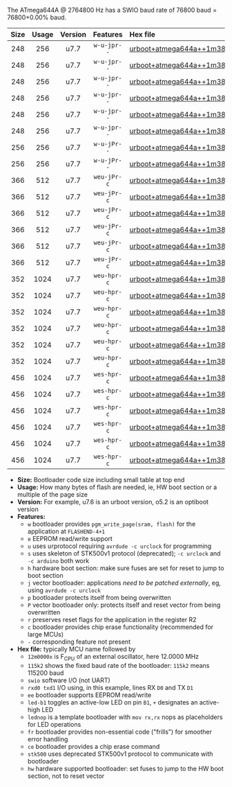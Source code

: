 The ATmega644A @ 2764800 Hz has a SWIO baud rate of 76800 baud = 76800+0.00% baud.

|Size|Usage|Version|Features|Hex file|
|:-:|:-:|:-:|:-:|:--|
|248|256|u7.7|`w-u-jpr--`|[urboot+atmega644a++1m3824x+++38k4_swio_rxd0_txd1_led+b0.hex](https://raw.githubusercontent.com/stefanrueger/urboot.hex/main/mcus/atmega644a/external_oscillator/fcpu++1m3824_Hz/br+++38k4_bps/urboot+atmega644a++1m3824x+++38k4_swio_rxd0_txd1_led+b0.hex)|
|248|256|u7.7|`w-u-jpr--`|[urboot+atmega644a++1m3824x+++38k4_swio_rxd0_txd1_led+b7.hex](https://raw.githubusercontent.com/stefanrueger/urboot.hex/main/mcus/atmega644a/external_oscillator/fcpu++1m3824_Hz/br+++38k4_bps/urboot+atmega644a++1m3824x+++38k4_swio_rxd0_txd1_led+b7.hex)|
|248|256|u7.7|`w-u-jpr--`|[urboot+atmega644a++1m3824x+++38k4_swio_rxd0_txd1_lednop.hex](https://raw.githubusercontent.com/stefanrueger/urboot.hex/main/mcus/atmega644a/external_oscillator/fcpu++1m3824_Hz/br+++38k4_bps/urboot+atmega644a++1m3824x+++38k4_swio_rxd0_txd1_lednop.hex)|
|248|256|u7.7|`w-u-jpr--`|[urboot+atmega644a++1m3824x+++38k4_swio_rxd2_txd3_led+b0.hex](https://raw.githubusercontent.com/stefanrueger/urboot.hex/main/mcus/atmega644a/external_oscillator/fcpu++1m3824_Hz/br+++38k4_bps/urboot+atmega644a++1m3824x+++38k4_swio_rxd2_txd3_led+b0.hex)|
|248|256|u7.7|`w-u-jpr--`|[urboot+atmega644a++1m3824x+++38k4_swio_rxd2_txd3_led+b7.hex](https://raw.githubusercontent.com/stefanrueger/urboot.hex/main/mcus/atmega644a/external_oscillator/fcpu++1m3824_Hz/br+++38k4_bps/urboot+atmega644a++1m3824x+++38k4_swio_rxd2_txd3_led+b7.hex)|
|248|256|u7.7|`w-u-jpr--`|[urboot+atmega644a++1m3824x+++38k4_swio_rxd2_txd3_lednop.hex](https://raw.githubusercontent.com/stefanrueger/urboot.hex/main/mcus/atmega644a/external_oscillator/fcpu++1m3824_Hz/br+++38k4_bps/urboot+atmega644a++1m3824x+++38k4_swio_rxd2_txd3_lednop.hex)|
|256|256|u7.7|`w-u-jPr--`|[urboot+atmega644a++1m3824x+++38k4_swio_rxd0_txd1.hex](https://raw.githubusercontent.com/stefanrueger/urboot.hex/main/mcus/atmega644a/external_oscillator/fcpu++1m3824_Hz/br+++38k4_bps/urboot+atmega644a++1m3824x+++38k4_swio_rxd0_txd1.hex)|
|256|256|u7.7|`w-u-jPr--`|[urboot+atmega644a++1m3824x+++38k4_swio_rxd2_txd3.hex](https://raw.githubusercontent.com/stefanrueger/urboot.hex/main/mcus/atmega644a/external_oscillator/fcpu++1m3824_Hz/br+++38k4_bps/urboot+atmega644a++1m3824x+++38k4_swio_rxd2_txd3.hex)|
|366|512|u7.7|`weu-jPr-c`|[urboot+atmega644a++1m3824x+++38k4_swio_rxd0_txd1_ee_led+b0_fr_ce.hex](https://raw.githubusercontent.com/stefanrueger/urboot.hex/main/mcus/atmega644a/external_oscillator/fcpu++1m3824_Hz/br+++38k4_bps/urboot+atmega644a++1m3824x+++38k4_swio_rxd0_txd1_ee_led+b0_fr_ce.hex)|
|366|512|u7.7|`weu-jPr-c`|[urboot+atmega644a++1m3824x+++38k4_swio_rxd0_txd1_ee_led+b7_fr_ce.hex](https://raw.githubusercontent.com/stefanrueger/urboot.hex/main/mcus/atmega644a/external_oscillator/fcpu++1m3824_Hz/br+++38k4_bps/urboot+atmega644a++1m3824x+++38k4_swio_rxd0_txd1_ee_led+b7_fr_ce.hex)|
|366|512|u7.7|`weu-jPr-c`|[urboot+atmega644a++1m3824x+++38k4_swio_rxd0_txd1_ee_lednop_fr_ce.hex](https://raw.githubusercontent.com/stefanrueger/urboot.hex/main/mcus/atmega644a/external_oscillator/fcpu++1m3824_Hz/br+++38k4_bps/urboot+atmega644a++1m3824x+++38k4_swio_rxd0_txd1_ee_lednop_fr_ce.hex)|
|366|512|u7.7|`weu-jPr-c`|[urboot+atmega644a++1m3824x+++38k4_swio_rxd2_txd3_ee_led+b0_fr_ce.hex](https://raw.githubusercontent.com/stefanrueger/urboot.hex/main/mcus/atmega644a/external_oscillator/fcpu++1m3824_Hz/br+++38k4_bps/urboot+atmega644a++1m3824x+++38k4_swio_rxd2_txd3_ee_led+b0_fr_ce.hex)|
|366|512|u7.7|`weu-jPr-c`|[urboot+atmega644a++1m3824x+++38k4_swio_rxd2_txd3_ee_led+b7_fr_ce.hex](https://raw.githubusercontent.com/stefanrueger/urboot.hex/main/mcus/atmega644a/external_oscillator/fcpu++1m3824_Hz/br+++38k4_bps/urboot+atmega644a++1m3824x+++38k4_swio_rxd2_txd3_ee_led+b7_fr_ce.hex)|
|366|512|u7.7|`weu-jPr-c`|[urboot+atmega644a++1m3824x+++38k4_swio_rxd2_txd3_ee_lednop_fr_ce.hex](https://raw.githubusercontent.com/stefanrueger/urboot.hex/main/mcus/atmega644a/external_oscillator/fcpu++1m3824_Hz/br+++38k4_bps/urboot+atmega644a++1m3824x+++38k4_swio_rxd2_txd3_ee_lednop_fr_ce.hex)|
|352|1024|u7.7|`weu-hpr-c`|[urboot+atmega644a++1m3824x+++38k4_swio_rxd0_txd1_ee_led+b0_fr_ce_hw.hex](https://raw.githubusercontent.com/stefanrueger/urboot.hex/main/mcus/atmega644a/external_oscillator/fcpu++1m3824_Hz/br+++38k4_bps/urboot+atmega644a++1m3824x+++38k4_swio_rxd0_txd1_ee_led+b0_fr_ce_hw.hex)|
|352|1024|u7.7|`weu-hpr-c`|[urboot+atmega644a++1m3824x+++38k4_swio_rxd0_txd1_ee_led+b7_fr_ce_hw.hex](https://raw.githubusercontent.com/stefanrueger/urboot.hex/main/mcus/atmega644a/external_oscillator/fcpu++1m3824_Hz/br+++38k4_bps/urboot+atmega644a++1m3824x+++38k4_swio_rxd0_txd1_ee_led+b7_fr_ce_hw.hex)|
|352|1024|u7.7|`weu-hpr-c`|[urboot+atmega644a++1m3824x+++38k4_swio_rxd0_txd1_ee_lednop_fr_ce_hw.hex](https://raw.githubusercontent.com/stefanrueger/urboot.hex/main/mcus/atmega644a/external_oscillator/fcpu++1m3824_Hz/br+++38k4_bps/urboot+atmega644a++1m3824x+++38k4_swio_rxd0_txd1_ee_lednop_fr_ce_hw.hex)|
|352|1024|u7.7|`weu-hpr-c`|[urboot+atmega644a++1m3824x+++38k4_swio_rxd2_txd3_ee_led+b0_fr_ce_hw.hex](https://raw.githubusercontent.com/stefanrueger/urboot.hex/main/mcus/atmega644a/external_oscillator/fcpu++1m3824_Hz/br+++38k4_bps/urboot+atmega644a++1m3824x+++38k4_swio_rxd2_txd3_ee_led+b0_fr_ce_hw.hex)|
|352|1024|u7.7|`weu-hpr-c`|[urboot+atmega644a++1m3824x+++38k4_swio_rxd2_txd3_ee_led+b7_fr_ce_hw.hex](https://raw.githubusercontent.com/stefanrueger/urboot.hex/main/mcus/atmega644a/external_oscillator/fcpu++1m3824_Hz/br+++38k4_bps/urboot+atmega644a++1m3824x+++38k4_swio_rxd2_txd3_ee_led+b7_fr_ce_hw.hex)|
|352|1024|u7.7|`weu-hpr-c`|[urboot+atmega644a++1m3824x+++38k4_swio_rxd2_txd3_ee_lednop_fr_ce_hw.hex](https://raw.githubusercontent.com/stefanrueger/urboot.hex/main/mcus/atmega644a/external_oscillator/fcpu++1m3824_Hz/br+++38k4_bps/urboot+atmega644a++1m3824x+++38k4_swio_rxd2_txd3_ee_lednop_fr_ce_hw.hex)|
|456|1024|u7.7|`wes-hpr-c`|[urboot+atmega644a++1m3824x+++38k4_swio_rxd0_txd1_ee_led+b0_fr_ce_stk500_hw.hex](https://raw.githubusercontent.com/stefanrueger/urboot.hex/main/mcus/atmega644a/external_oscillator/fcpu++1m3824_Hz/br+++38k4_bps/urboot+atmega644a++1m3824x+++38k4_swio_rxd0_txd1_ee_led+b0_fr_ce_stk500_hw.hex)|
|456|1024|u7.7|`wes-hpr-c`|[urboot+atmega644a++1m3824x+++38k4_swio_rxd0_txd1_ee_led+b7_fr_ce_stk500_hw.hex](https://raw.githubusercontent.com/stefanrueger/urboot.hex/main/mcus/atmega644a/external_oscillator/fcpu++1m3824_Hz/br+++38k4_bps/urboot+atmega644a++1m3824x+++38k4_swio_rxd0_txd1_ee_led+b7_fr_ce_stk500_hw.hex)|
|456|1024|u7.7|`wes-hpr-c`|[urboot+atmega644a++1m3824x+++38k4_swio_rxd0_txd1_ee_lednop_fr_ce_stk500_hw.hex](https://raw.githubusercontent.com/stefanrueger/urboot.hex/main/mcus/atmega644a/external_oscillator/fcpu++1m3824_Hz/br+++38k4_bps/urboot+atmega644a++1m3824x+++38k4_swio_rxd0_txd1_ee_lednop_fr_ce_stk500_hw.hex)|
|456|1024|u7.7|`wes-hpr-c`|[urboot+atmega644a++1m3824x+++38k4_swio_rxd2_txd3_ee_led+b0_fr_ce_stk500_hw.hex](https://raw.githubusercontent.com/stefanrueger/urboot.hex/main/mcus/atmega644a/external_oscillator/fcpu++1m3824_Hz/br+++38k4_bps/urboot+atmega644a++1m3824x+++38k4_swio_rxd2_txd3_ee_led+b0_fr_ce_stk500_hw.hex)|
|456|1024|u7.7|`wes-hpr-c`|[urboot+atmega644a++1m3824x+++38k4_swio_rxd2_txd3_ee_led+b7_fr_ce_stk500_hw.hex](https://raw.githubusercontent.com/stefanrueger/urboot.hex/main/mcus/atmega644a/external_oscillator/fcpu++1m3824_Hz/br+++38k4_bps/urboot+atmega644a++1m3824x+++38k4_swio_rxd2_txd3_ee_led+b7_fr_ce_stk500_hw.hex)|
|456|1024|u7.7|`wes-hpr-c`|[urboot+atmega644a++1m3824x+++38k4_swio_rxd2_txd3_ee_lednop_fr_ce_stk500_hw.hex](https://raw.githubusercontent.com/stefanrueger/urboot.hex/main/mcus/atmega644a/external_oscillator/fcpu++1m3824_Hz/br+++38k4_bps/urboot+atmega644a++1m3824x+++38k4_swio_rxd2_txd3_ee_lednop_fr_ce_stk500_hw.hex)|

- **Size:** Bootloader code size including small table at top end
- **Usage:** How many bytes of flash are needed, ie, HW boot section or a multiple of the page size
- **Version:** For example, u7.6 is an urboot version, o5.2 is an optiboot version
- **Features:**
  + `w` bootloader provides `pgm_write_page(sram, flash)` for the application at `FLASHEND-4+1`
  + `e` EEPROM read/write support
  + `u` uses urprotocol requiring `avrdude -c urclock` for programming
  + `s` uses skeleton of STK500v1 protocol (deprecated); `-c urclock` and `-c arduino` both work
  + `h` hardware boot section: make sure fuses are set for reset to jump to boot section
  + `j` vector bootloader: applications *need to be patched externally*, eg, using `avrdude -c urclock`
  + `p` bootloader protects itself from being overwritten
  + `P` vector bootloader only: protects itself and reset vector from being overwritten
  + `r` preserves reset flags for the application in the register R2
  + `c` bootloader provides chip erase functionality (recommended for large MCUs)
  + `-` corresponding feature not present
- **Hex file:** typically MCU name followed by
  + `12m0000x` is F<sub>CPU</sub> of an external oscillator, here 12.0000 MHz
  + `115k2` shows the fixed baud rate of the bootloader: `115k2` means 115200 baud
  + `swio` software I/O (not UART)
  + `rxd0 txd1` I/O using, in this example, lines RX `D0` and TX `D1`
  + `ee` bootloader supports EEPROM read/write
  + `led-b1` toggles an active-low LED on pin `B1`, `+` designates an active-high LED
  + `lednop` is a template bootloader with `mov rx,rx` nops as placeholders for LED operations
  + `fr` bootloader provides non-essential code ("frills") for smoother error handling
  + `ce` bootloader provides a chip erase command
  + `stk500` uses deprecated STK500v1 protocol to communicate with bootloader
  + `hw` hardware supported bootloader: set fuses to jump to the HW boot section, not to reset vector
